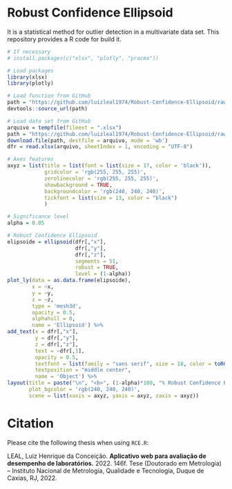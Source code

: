 # Robust Confidence Ellipsoid

It is a statistical method for outlier detection in a multivariate data set. This repository provides a R code for build it.

```r
# If necessary
# install.packages(c("xlsx", "plotly", "pracma"))

# Load packages
library(xlsx)
library(plotly)

# Load function from GitHub
path = "https://github.com/luizleal1974/Robust-Confidence-Ellipsoid/raw/main/RCE.R"
devtools::source_url(path)

# Load data set from GitHub
arquivo = tempfile(fileext = ".xlsx")
path = "https://github.com/luizleal1974/Robust-Confidence-Ellipsoid/raw/main/data.xlsx"
download.file(path, destfile = arquivo, mode = 'wb')
dfr = read.xlsx(arquivo, sheetIndex = 1, encoding = "UTF-8")

# Axes features
axyz = list(title = list(font = list(size = 17, color = 'black')),
            gridcolor = 'rgb(255, 255, 255)',
            zerolinecolor = 'rgb(255, 255, 255)',
            showbackground = TRUE,
            backgroundcolor = 'rgb(240, 240, 240)',
            tickfont = list(size = 13, color = "black")
            )

# Significance level
alpha = 0.05

# Robust Confidence Ellipsoid
elipsoide = ellipsoid(dfr[,"x"],
                      dfr[,"y"],
                      dfr[,"z"],
                      segments = 51,
                      robust = TRUE,
                      level = (1-alpha))
plot_ly(data = as.data.frame(elipsoide),
        x = ~x,
        y = ~y,
        z = ~z,
        type = 'mesh3d',
        opacity = 0.5,
        alphahull = 0,
        name = 'Ellipsoid') %>%
add_text(x = dfr[,"x"],
         y = dfr[,"y"],
         z = dfr[,"z"],
         text = ~dfr[,1],
         opacity = 0.5,
         textfont = list(family = "sans serif", size = 18, color = toRGB("black")),
         textposition = "middle center",
         name = 'Object') %>%
layout(title = paste("\n", "<b>", (1-alpha)*100, "% Robust Confidence Ellipsoid</b>" , sep=""),
       plot_bgcolor = 'rgb(240, 240, 240)',
       scene = list(xaxis = axyz, yaxis = axyz, zaxis = axyz))
```

# Citation

Please cite the following thesis when using `RCE.R`:

LEAL, Luiz Henrique da Conceição. <b>Aplicativo web para avaliação de desempenho de laboratórios.</b> 2022. 146f. Tese (Doutorado em Metrologia) – Instituto Nacional de Metrologia, Qualidade e Tecnologia, Duque de Caxias, RJ, 2022.
